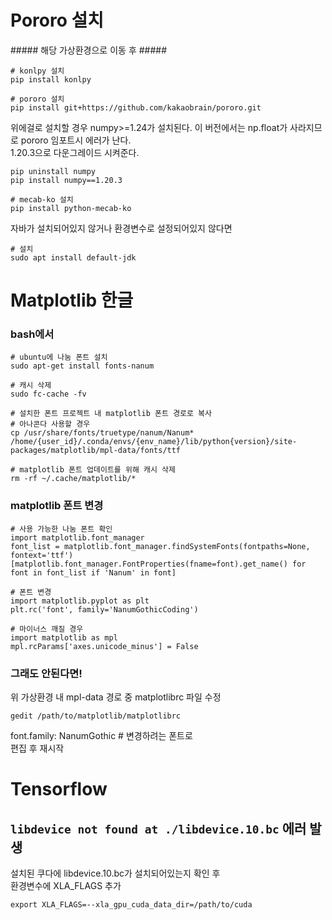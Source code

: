 # Pororo 설치

\#\#\#\#\# 해당 가상환경으로 이동 후 \#\#\#\#\#
```
# konlpy 설치
pip install konlpy 
```
```
# pororo 설치
pip install git+https://github.com/kakaobrain/pororo.git
```

위에걸로 설치할 경우 numpy>=1.24가 설치된다. 이 버전에서는 np.float가 사라지므로 pororo 임포트시 에러가 난다.  
1.20.3으로 다운그레이드 시켜준다.
```
pip uninstall numpy
pip install numpy==1.20.3
```
```
# mecab-ko 설치
pip install python-mecab-ko
```

자바가 설치되어있지 않거나 환경변수로 설정되어있지 않다면
```
# 설치
sudo apt install default-jdk
```
# Matplotlib 한글
### bash에서
```
# ubuntu에 나눔 폰트 설치
sudo apt-get install fonts-nanum

# 캐시 삭제
sudo fc-cache -fv

# 설치한 폰트 프로젝트 내 matplotlib 폰트 경로로 복사
# 아나콘다 사용할 경우
cp /usr/share/fonts/truetype/nanum/Nanum* /home/{user_id}/.conda/envs/{env_name}/lib/python{version}/site-packages/matplotlib/mpl-data/fonts/ttf

# matplotlib 폰트 업데이트를 위해 캐시 삭제
rm -rf ~/.cache/matplotlib/*
```
### matplotlib 폰트 변경
```
# 사용 가능한 나눔 폰트 확인
import matplotlib.font_manager
font_list = matplotlib.font_manager.findSystemFonts(fontpaths=None, fontext='ttf')
[matplotlib.font_manager.FontProperties(fname=font).get_name() for font in font_list if 'Nanum' in font]

# 폰트 변경
import matplotlib.pyplot as plt
plt.rc('font', family='NanumGothicCoding')

# 마이너스 깨질 경우
import matplotlib as mpl
mpl.rcParams['axes.unicode_minus'] = False
```
### 그래도 안된다면!
위 가상환경 내 mpl-data 경로 중 matplotlibrc 파일 수정
```
gedit /path/to/matplotlib/matplotlibrc
```
font.family: NanumGothic # 변경하려는 폰트로  
편집 후 재시작

# Tensorflow 
## `libdevice not found at ./libdevice.10.bc` 에러 발생
설치된 쿠다에 libdevice.10.bc가 설치되어있는지 확인 후  
환경변수에 XLA_FLAGS 추가
```
export XLA_FLAGS=--xla_gpu_cuda_data_dir=/path/to/cuda
```

